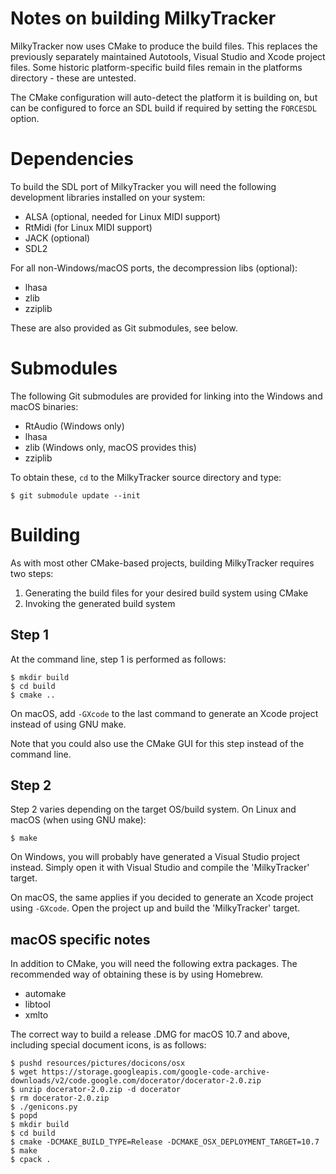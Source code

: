 # Notes on building MilkyTracker

MilkyTracker now uses CMake to produce the build files. This replaces the
previously separately maintained Autotools, Visual Studio and Xcode project
files. Some historic platform-specific build files remain in the platforms
directory - these are untested.

The CMake configuration will auto-detect the platform it is building on, but can
be configured to force an SDL build if required by setting the `FORCESDL`
option.


# Dependencies

To build the SDL port of MilkyTracker you will need the following development
libraries installed on your system:

- ALSA (optional, needed for Linux MIDI support)
- RtMidi (for Linux MIDI support)
- JACK (optional)
- SDL2

For all non-Windows/macOS ports, the decompression libs (optional):

- lhasa
- zlib
- zziplib

These are also provided as Git submodules, see below.


# Submodules

The following Git submodules are provided for linking into the Windows and macOS
binaries:

- RtAudio (Windows only)
- lhasa
- zlib (Windows only, macOS provides this)
- zziplib

To obtain these, `cd` to the MilkyTracker source directory and type:

```
$ git submodule update --init
```

# Building

As with most other CMake-based projects, building MilkyTracker requires two
steps:

1. Generating the build files for your desired build system using CMake
2. Invoking the generated build system

## Step 1
At the command line, step 1 is performed as follows:

```
$ mkdir build
$ cd build
$ cmake ..
```

On macOS, add `-GXcode` to the last command to generate an Xcode project instead
of using GNU make.

Note that you could also use the CMake GUI for this step instead of the command
line.

## Step 2
Step 2 varies depending on the target OS/build system.
On Linux and macOS (when using GNU make):

```
$ make
```

On Windows, you will probably have generated a Visual Studio project instead.
Simply open it with Visual Studio and compile the 'MilkyTracker' target.

On macOS, the same applies if you decided to generate an Xcode project using
`-GXcode`. Open the project up and build the 'MilkyTracker' target.

## macOS specific notes

In addition to CMake, you will need the following extra packages. The
recommended way of obtaining these is by using Homebrew.

- automake
- libtool
- xmlto

The correct way to build a release .DMG for macOS 10.7 and above, including
special document icons, is as follows:

```
$ pushd resources/pictures/docicons/osx
$ wget https://storage.googleapis.com/google-code-archive-downloads/v2/code.google.com/docerator/docerator-2.0.zip
$ unzip docerator-2.0.zip -d docerator
$ rm docerator-2.0.zip
$ ./genicons.py
$ popd
$ mkdir build
$ cd build
$ cmake -DCMAKE_BUILD_TYPE=Release -DCMAKE_OSX_DEPLOYMENT_TARGET=10.7
$ make
$ cpack .
```
